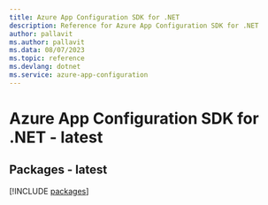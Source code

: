 ```yaml
---
title: Azure App Configuration SDK for .NET
description: Reference for Azure App Configuration SDK for .NET
author: pallavit
ms.author: pallavit
ms.data: 08/07/2023
ms.topic: reference
ms.devlang: dotnet
ms.service: azure-app-configuration
---
```

# Azure App Configuration SDK for .NET - latest
## Packages - latest
[!INCLUDE [packages](app-configuration-index.md)]